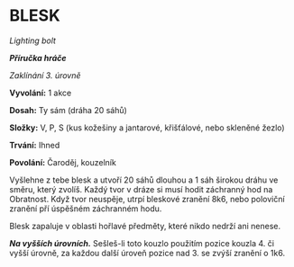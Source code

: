 # BLESK

*Lighting bolt*

***Příručka hráče***

*Zaklínání 3. úrovně*

**Vyvolání:** 1 akce

**Dosah:** Ty sám (dráha 20 sáhů)

**Složky:** V, P, S (kus kožešiny a jantarové, křišťálové, nebo skleněné žezlo)

**Trvání:** Ihned

**Povolání:** Čaroděj, kouzelník

Vyšlehne z tebe blesk a utvoří 20 sáhů dlouhou a 1 sáh širokou dráhu ve směru, který zvolíš. Každý tvor v dráze si musí hodit záchranný hod na Obratnost. Když tvor neuspěje, utrpí bleskové zranění 8k6, nebo poloviční zranění pří úspěšném záchranném hodu. 

Blesk zapaluje v oblasti hořlavé předměty, které nikdo nedrží ani nenese.

***Na vyšších úrovních.*** Sešleš-li toto kouzlo použitím pozice kouzla 4. či vyšší úrovně, za každou další úroveň pozice nad 3. se zvýší zranění o 1k6.
